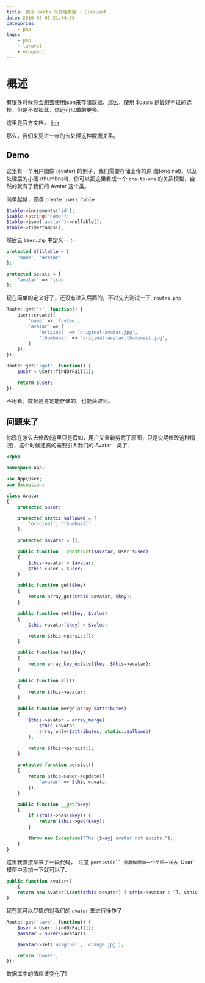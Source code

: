 ```yaml
---
title: 使用 casts 来处理数据 - Eloquent
date: 2016-03-05 21:44:36
categories:
    - php
tags:
    - php
    - laravel
    - eloquent
---
```


# 概述

有很多时候你会想去使用json来存储数据，那么，使用 $casts 是最好不过的选择，但是不仅如此，你还可以做的更多。


这里是官方文档， [link](http://www.golaravel.com/laravel/docs/5.1/eloquent-mutators/#attribute-casting).


那么，我们来更进一步的去处理这种数据关系。


## Demo

这里有一个用户图像 (avatar) 的例子，我们需要存储上传的原 图(original)，以及处理后的小图 (thumbnail)，你可以把这里看成一个 `one-to-one` 的关系模型，自然的就有了我们的 Avatar 这个类。


简单起见，修改 `create_users_table`

```php
$table->increments('id');
$table->string('name');
$table->json('avatar')->nullable();
$table->timestamps();
```

然后去 `User.php` 中定义一下

```php
protected $fillable = [
    'name', 'avatar'
];

protected $casts = [
    'avatar' => 'json'
];
```

现在简单的定义好了，还没有进入后面的，不过先去测试一下, `routes.php`

```php
Route::get('/', function() {
    User::create([
        'name' => 'RryLee',
        'avatar' => [
            'original' => 'original-avatar.jpg',
            'thumbnail' => 'original-avatar.thumbnail.jpg',
        ]
    ]);
});

Route::get('/get', function() {
    $user = User::findOrFail(1);

    return $user;
});
```

不用看，数据是肯定能存储的，也能获取到。

## 问题来了
你现在怎么去修改(这里只是假如，用户又重新剪裁了原图，只是说明修改这种情况)，这个时候还真的需要引入我们的 Avatar　类了.

```php
<?php

namespace App;

use App\User;
use Exception;

class Avatar
{
    protected $user;

    protected static $allowed = [
        'original', 'thumbnail'
    ];

    protected $avatar = [];

    public function __construct($avatar, User $user)
    {
        $this->avatar = $avatar;
        $this->user = $user;
    }

    public function get($key)
    {
        return array_get($this->avatar, $key);
    }

    public function set($key, $value)
    {
        $this->avatar[$key] = $value;

        return $this->persist();
    }

    public function has($key)
    {
        return array_key_exists($key, $this->avatar);
    }

    public function all()
    {
        return $this->avatar;
    }

    public function merge(array $attributes)
    {
        $this->avatar = array_merge(
            $this->avatar,
            array_only($attributes, static::$allowed)
        );

        return $this->persist();
    }

    protected function persist()
    {
        return $this->user->update([
            'avatar' => $this->avatar
        ]);
    }

    public function __get($key)
    {
        if ($this->has($key)) {
            return $this->get($key);
        }

        throw new Exception("The {$key} avatar not exists.");
    }
}
```

这里我直接拿来了一段代码，　注意 `persist()``
接着像添加一个关系一样去 `User` 模型中添加一下就可以了.

```php
public function avatar()
    {
    return new Avatar(isset($this->avatar) ? $this->avatar : [], $this);
}
```

现在就可以尽情的对我们的 `avatar` 来进行操作了

```php
Route::get('save', function() {
    $user = User::findOrFail(1);
    $avatar = $user->avatar();

    $avatar->set('original', 'change.jpg');

    return 'Done!';
});
```

数据库中的值应该变化了!
